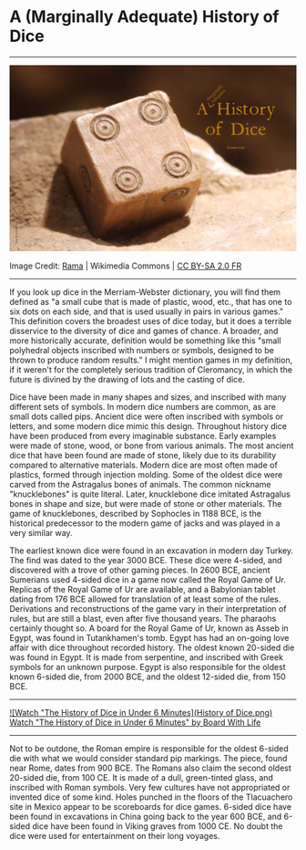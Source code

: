 # A (Marginally Adequate) History of Dice

---

![Roman die](lemp-cover-git.jpg)

Image Credit: [Rama](https://commons.wikimedia.org/wiki/File:Roman_dice_IMG_4367.JPG) | Wikimedia Commons | [CC BY-SA 2.0 FR](https://creativecommons.org/licenses/by-sa/2.0/fr/deed.en)

---

If you look up dice in the Merriam-Webster dictionary, you will find them defined as "a small
cube that is made of plastic, wood, etc., that has one to six dots on each side, and that is used usually in pairs in various games." This definition covers the broadest uses of dice today, but it does a terrible disservice to the diversity of dice and games of chance. A broader, and more historically accurate, definition would be something like this "small polyhedral objects inscribed with numbers or symbols, designed to be thrown to produce random results." I might mention games in my definition, if it weren't for the completely serious tradition of Cleromancy, in which the future is divined by the drawing of lots and the casting of dice.

Dice have been made in many shapes and sizes, and inscribed with many different sets of symbols. In modern dice numbers are common, as are small dots called pips. Ancient dice were often inscribed with symbols or letters, and some modern dice mimic this design. Throughout history dice have been produced from every imaginable substance. Early examples were made of stone, wood, or bone from various animals. The most ancient dice that have been found are made of stone, likely due to its durability compared to alternative materials. Modern dice are most often made of plastics, formed through injection molding. Some of the oldest dice were carved from the Astragalus bones of animals. The common nickname "knucklebones" is quite literal. Later, knucklebone dice imitated Astragalus bones in shape and size, but were made of stone or other materials. The game of knucklebones, described by Sophocles in 1188 BCE, is the historical predecessor to the modern game of jacks and was played in a very similar way.

The earliest known dice were found in an excavation in modern day Turkey. The find was dated to the year 3000 BCE. These dice were 4-sided, and discovered with a trove of other gaming pieces. In 2600 BCE, ancient Sumerians used 4-sided dice in a game now called the Royal Game of Ur. Replicas of the Royal Game of Ur are available, and a Babylonian tablet dating from 176 BCE allowed for translation of at least some of the rules. Derivations and reconstructions of the game vary in their interpretation of rules, but are still a blast, even after five thousand years. The pharaohs certainly thought so. A board for the Royal Game of Ur, known as Asseb in Egypt, was found in Tutankhamen's tomb. Egypt has had an on-going love affair with dice throughout recorded history. The oldest known 20-sided die was found in Egypt. It is made from serpentine, and inscribed with Greek symbols for an unknown purpose. Egypt is also responsible for the oldest known 6-sided die, from 2000 BCE, and the oldest 12-sided die, from 150 BCE.

---

[![Watch "The History of Dice in Under 6 Minutes](History of Dice.png)<br>Watch "The History of Dice in Under 6 Minutes" by Board With Life](https://www.youtube.com/watch?v=NtvBpKirE3s)

---

Not to be outdone, the Roman empire is responsible for the oldest 6-sided die with what we would consider standard pip markings. The piece, found near Rome, dates from 900 BCE. The Romans also claim the second oldest 20-sided die, from 100 CE. It is made of a dull, green-tinted glass, and inscribed with Roman symbols. Very few cultures have not appropriated or invented dice of some kind. Holes punched in the floors of the Tlacuachero site in Mexico appear to be scoreboards for dice games. 6-sided dice have been found in excavations in China going back to the year 600 BCE, and 6-sided dice have been found in Viking graves from 1000 CE. No doubt the dice were used for entertainment on their long voyages.




